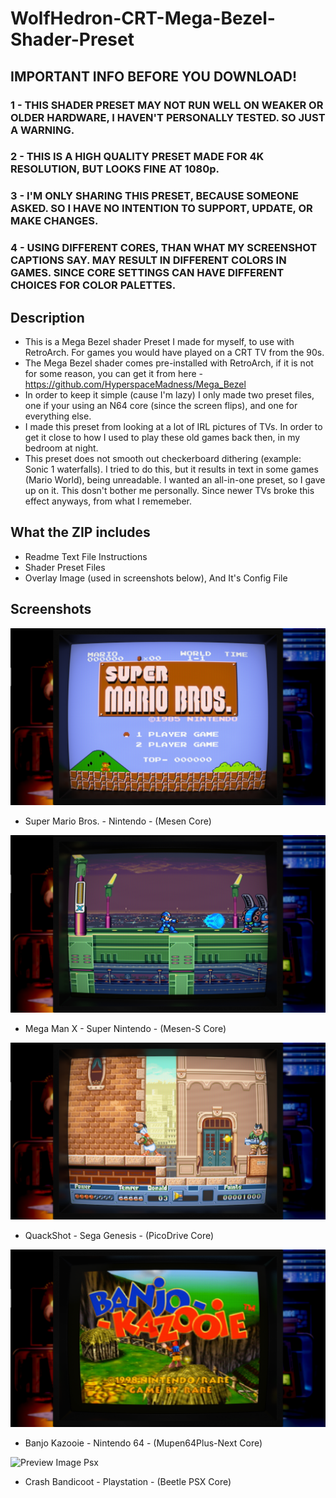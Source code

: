 # WolfHedron-CRT-Mega-Bezel-Shader-Preset

## IMPORTANT INFO BEFORE YOU DOWNLOAD!

### 1 - THIS SHADER PRESET MAY NOT RUN WELL ON WEAKER OR OLDER HARDWARE, I HAVEN'T PERSONALLY TESTED. SO JUST A WARNING.

### 2 - THIS IS A HIGH QUALITY PRESET MADE FOR 4K RESOLUTION, BUT LOOKS FINE AT 1080p.

### 3 - I'M ONLY SHARING THIS PRESET, BECAUSE SOMEONE ASKED. SO I HAVE NO INTENTION TO SUPPORT, UPDATE, OR MAKE CHANGES.

### 4 - USING DIFFERENT CORES, THAN WHAT MY SCREENSHOT CAPTIONS SAY. MAY RESULT IN DIFFERENT COLORS IN GAMES. SINCE CORE SETTINGS CAN HAVE DIFFERENT CHOICES FOR COLOR PALETTES.

## Description
* This is a Mega Bezel shader Preset I made for myself, to use with RetroArch. For games you would have played on a CRT TV from the 90s.
* The Mega Bezel shader comes pre-installed with RetroArch, if it is not for some reason, you can get it from here - https://github.com/HyperspaceMadness/Mega_Bezel
* In order to keep it simple (cause I'm lazy) I only made two preset files, one if your using an N64 core (since the screen flips), and one for everything else.
* I made this preset from looking at a lot of IRL pictures of TVs. In order to get it close to how I used to play these old games back then, in my bedroom at night.
* This preset does not smooth out checkerboard dithering (example: Sonic 1 waterfalls). I tried to do this, but it results in text in some games (Mario World), being unreadable.
  I wanted an all-in-one preset, so I gave up on it. This dosn't bother me personally. Since newer TVs broke this effect anyways, from what I rememeber.

## What the ZIP includes
* Readme Text File Instructions
* Shader Preset Files
* Overlay Image (used in screenshots below), And It's Config File 

## Screenshots
![Preview Image NES](preset_preview_nes.png)
- Super Mario Bros. - Nintendo - (Mesen Core)

![Preview Image SNES](preset_preview_snes.png)
- Mega Man X - Super Nintendo - (Mesen-S Core)

![Preview Image SG](preset_preview_sg.png)
- QuackShot - Sega Genesis - (PicoDrive Core)

![Preview Image N64](preset_preview_n64.png)
- Banjo Kazooie - Nintendo 64 - (Mupen64Plus-Next Core)

![Preview Image Psx](preset_preview_psx.png)
- Crash Bandicoot - Playstation - (Beetle PSX Core)
